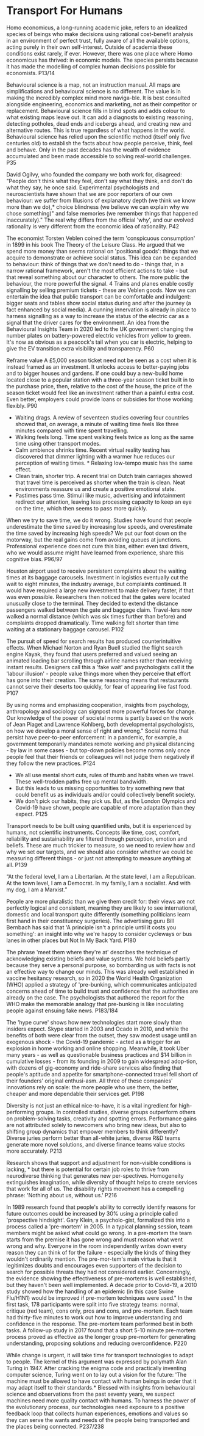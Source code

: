 # Transport For Humans

Homo economicus, a long-running academic joke, refers to an idealized species of beings who make decisions using rational cost-benefit analysis in an environment of perfect trust, fully aware of all the available options, acting purely in their own self-interest. Outside of academia these conditions exist rarely, if ever. However, there was one place where Homo economicus has thrived: in economic models. The species persists because it has made the modelling of complex human decisions possible for economists. P13/14

Behavioural science is a map, not an instruction manual. All maps are simplifications and behavioural science is no different.
The value is in making the incredibly complex mind more naviga-ble. It is best consulted alongside engineering, economics and marketing, not as their competitor or replacement. Behavioural science fills in blind spots and adds colour to what existing maps leave out. It can add a diagnosts to existing reasoning, detecting potholes, dead ends and icebergs ahead, and creating new and alternative routes. This is true regardless of what happens in the world. Behavioural science has relied upon the scientific method (itself only five centuries old) to establish the facts about how people perceive, think, feel and behave. Only in the past decades has the wealth of evidence accumulated and been made accessible to solving real-world challenges. P35

David Ogilvy, who founded the company we both work for, disagreed: "People don't think what they feel, don't say what they think, and don't do what they say, he
once said.
Experimental psychologists and neuroscientists have shown that we are poor reporters of our own behaviour: we suffer from Illusions of explanatory depth (we think we know more than we do),* choice blindness (we believe we can explain why we chose something)" and false memories (we remember things that happened inaccurately)." The real why differs from the official
'why', and our evolved rationality is very different from the economic idea of rationality. P42

The economist Torsten Veblen coined the term 'conspicuous consumption' in 1899 in his book The Theory of the Leisure Class.
He argued that we spend more money than seems rational on
'positional goods': things that we acquire to demonstrate or achieve social status. This idea can be expanded to behaviour: think of things that we don't need to do - things that, in a narrow rational framework, aren't the most efficient actions to take - but that reveal something about our character to others.
The more public the behaviour, the more powerful the signal. 4
Trains and planes enable costly signalling by selling premium tickets - these are Veblen goods. Now we can entertain the idea that public transport can be comfortable and indulgent: bigger seats and tables show social status during and after the journey (a fact enhanced by social media). A cunning innervation is already in place to harness signalling as a way to increase the status of the electric car as a signal that the driver cares for the environment. An idea from the Behavioural Insights Team in 2020 led to the UK government changing the number plates on battery-powered electric vehicles from yellow to green. It's now as obvious as a peacock's tail when you car is electric, helping to give the EV transition extra visibility and transparency. P60

Reframe value
A £5,000 season ticket need not be seen as a cost when it is instead framed as an investment. It unlocks access to better-paying jobs and to bigger houses and gardens. If one could buy a new-build home located close to a popular station with a three-year season ticket built in to the purchase price, then, relative to the cost of the house, the price of the season ticket would feel like an investment rather than a painful extra cost. Even better, employers could provide loans or subsidies for those working flexibly. P90

- Waiting drags. A review of seventeen studies covering four countries showed that, on average, a minute of waiting time feels like three minutes compared with time spent travelling.
- Walking feels long. Time spent walking feels twice as long as the same time using other transport modes.
- Calm ambience shrinks time. Recent virtual reality testing has discovered that dimmer lighting with a warmer hue reduces our perception of waiting times. * Relaxing low-tempo music has the same effect.
- Clean train, shorter trip. A recent trial on Dutch train carriages showed that travel time is perceived as shorter when the train is clean. Neat environments reassure us and create a positive emotional state.
- Pastimes pass time. Stimuli like music, advertising and infotainment redirect our attention, leaving less processing capacity to keep an eye on the time, which then seems to pass more quickly.

When we try to save time, we do it wrong. Studies have found that people underestimate the time saved by increasing low speeds, and overestimate the time saved by increasing high speeds? We put our foot down on the motorway, but the real gains come from avoiding queues at junctions. Professional experience does not cure this bias, either: even taxi drivers, who we would assume might have learned from experience, share this cognitive bias. P96/97

Houston airport used to receive persistent complaints about the waiting times at its baggage carousels. Investment in logistics eventually cut the wait to eight minutes, the industry average, but complaints continued. It would have required a large new investment to make delivery faster, if that was even possible.
Researchers then noticed that the gates were located unusually close to the terminal. They decided to extend the distance passengers walked between the gate and baggage claim. Travel-lers now walked a normal distance (which was six times further than before) and complaints dropped dramatically. Time walking felt shorter than time waiting at a stationary baggage carousel. P102

The pursuit of speed for search results has produced counterintuitive effects. When Michael Norton and Ryan Buell studied the flight search engine Kayak, they found that users preferred and valued seeing an animated loading bar scrolling through airline names rather than receiving instant results. Designers call this a 'fake wait' and psychologists call it the 'labour illusion' - people value things more when they perceive that effort has gone into their creation. The same reasoning means that restaurants cannot serve their deserts too quickly, for fear of appearing like fast food. P107

By using norms and emphasizing cooperation, insights from psychology, anthropology and sociology can signpost more powerful forces for change. Our knowledge of the power of societal norms is partly based on the work of Jean Piaget and Lawrence Kohlberg, both developmental psychologists, on how we develop a moral sense of right and wrong." Social norms that persist have peer-to-peer enforcement: in a pandemic, for example, a government temporarily mandates remote working and physical distancing - by law in some cases - but top-down policies become norms only once people feel that their friends or colleagues will not judge them negatively if they follow the new practices. P124

- We all use mental short cuts, rules of thumb and habits when we travel. These well-trodden paths free up mental bandwidth.
- But this leads to us missing opportunities to try something new that could benefit us as individuals and/or could collectively benefit society.
- We don't pick our habits, they pick us. But, as the London Olympics and Covid-19 have shown, people are capable of more adaptation than they expect. P125

Transport needs to be built using quantified units, but it is experienced by humans, not scientific instruments. Concepts like time, cost, comfort, reliability and sustainability are filtered through perception, emotion and beliefs. These are much trickier to measure, so we need to review how and why we set our targets, and we should also consider whether we could be measuring different things - or just not attempting to measure anything at all. P139

“At the federal level, I am a Libertarian. At the state level, I am a Republican. At the town level, I am a Democrat. In my family, l am a socialist. And with my dog, I am a Marxist.”

People are more pluralistic than we give them credit for: their views are not perfectly logical and consistent, meaning they are likely to see international, domestic and local transport quite differently (something politicians learn first hand in their constituency surgeries). The advertising guru Bill Bernbach has said that 'A principle isn't a principle until it costs you something': an insight into why we're happy to consider cycleways or bus lanes in other places but Not In My Back Yard. P180

The phrase 'meet them where they're at' describes the technique of acknowledging existing beliefs and value systems. We hold beliefs partly because they serve a personal purpose, so bombarding us with facts is not an effective way to change our minds. This was already well established in vaccine hesitancy research, so in 2020 the World Health Organization (WHO) applied a strategy of 'pre-bunking, which communicates anticipated concerns ahead of time to build trust and confidence that the authorities are already on the case. The psychologists that authored the report for the WHO make the memorable analogy that pre-bunking is like inoculating people against ensuing fake news. P183/184

The 'hype curve' shows how new technologies start more slowly than insiders expect. Skype started in 2003 and Ocado in 2010, and while the benefits of both were clear from the outset, they saw modest usage until an exogenous shock - the Covid-19 pandemic - acted as a trigger for an explosion in home working and online shopping. Meanwhile, it took Uber many years - as well as questionable business practices and $14 billion in cumulative losses - from its founding in 2009 to gain widespread adop-tion, with dozens of gig-economy and ride-share services also finding that people's aptitude and appetite for smartphone-connected travel fell short of their founders' original enthusi-asm. All three of these companies' innovations rely on scale: the more people who use them, the better, cheaper and more dependable their services get. P198

Diversity is not just an ethical nice-to-have, it is a vital ingredient for high-performing groups. In controlled studies, diverse groups outperform others on problem-solving tasks, creativity and spotting errors. Performance gains are not attributed solely to newcomers who bring new ideas, but also to shifting group dynamics that empower members to think differently? Diverse juries perform better than all-white juries, diverse R&D teams generate more novel solutions, and diverse finance teams value stocks more accurately. P213

Research shows that support and adjustment for non-visible conditions is lacking, * but there is potential for certain job roles to thrive from neurodiverse thinking that generates new per-spectives. Homogeneity extinguishes imagination, while diversity of thought helps to create services that work for all of us.
The disability rights movement has a compelling phrase: 'Nothing about us, without us.' P216

In 1989 research found that people's ability to correctly identify reasons for future outcomes could be increased by 30% using a principle called 'prospective hindsight'. Gary Klein, a psycholo-gist, formalized this into a process called a 'pre-mortem' in 2005.
In a typical planning session, team members might be asked what could go wrong. In a pre-mortem the team starts from the premise it has gone wrong and must reason what went wrong and why. Everyone in the room independently writes down every reason they can think of for the failure - especially the kinds of thing they wouldn't ordinarily mention. The pre-mor-tem's main virtue is that it legitimizes doubts and encourages even supporters of the decision to search for possible threats they had not considered earlier.
Concerningly, the evidence showing the effectiveness of pre-mortems is well established, but they haven't been well implemented. A decade prior to Covid-19, a 2010 study showed how the handling of an epidemic (in this case Swine Flu/H1N1) would be improved if pre-mortem techniques were used." In the first task, 178 participants were split into five strategy teams: normal, critique (red team), cons only, pros and cons, and pre-mortem. Each team had thirty-five minutes to work out how to improve understanding and confidence in the response. The pre-mortem team performed best in both tasks. A follow-up study in 2017 found that a short 5-10 minute pre-mortem process proved as effective as the longer group pre-mortem for generating understanding, proposing solutions and reducing overconfidence. P220

While change is urgent, it will take time for transport technologies to adapt to people. The kernel of this argument was expressed by polymath Alan Turing in 1947. After cracking the enigma code and practically inventing computer science, Turing went on to lay out a vision for the future: 'The machine must be allowed to have contact with human beings in order that it may adapt itself to their standards.* Blessed with insights from behavioural science and observations from the past seventy years, we suspect machines need more quality contact with humans. To harness the power of the evolutionary process, our technologies need exposure to a positive feedback loop that collects human experiences, emotions and values so they can serve the wants and needs of the people being transported and the places being connected. P237/238